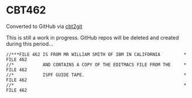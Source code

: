 # CBT462
Converted to GitHub via [cbt2git](https://github.com/wizardofzos/cbt2git)

This is still a work in progress. GitHub repos will be deleted and created during this period...

```
//***FILE 462 IS FROM MR WILLIAM SMITH OF IBM IN CALIFORNIA         *   FILE 462
//*           AND CONTAINS A COPY OF THE EDITMACS FILE FROM THE     *   FILE 462
//*           ISPF GUIDE TAPE.                                      *   FILE 462
//*                                                                 *   FILE 462
```
